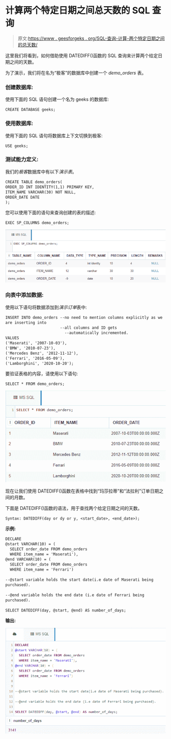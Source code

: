 # 计算两个特定日期之间总天数的 SQL 查询

> 原文:[https://www . geesforgeks . org/SQL-查询-计算-两个特定日期之间的总天数/](https://www.geeksforgeeks.org/sql-query-to-calculate-total-number-of-days-between-two-specific-dates/)

这里我们将看到，如何借助使用 DATEDIFF()函数的 SQL 查询来计算两个给定日期之间的天数。

为了演示，我们将在名为“极客”的数据库中创建一个 *demo_orders* 表。

### **创建数据库:**

使用下面的 SQL 语句创建一个名为 geeks 的数据库:

```
CREATE DATABASE geeks;
```

### **使用数据库:**

使用下面的 SQL 语句将数据库上下文切换到极客:

```
USE geeks;
```

### 测试**能力定义:**

我们的*极客*数据库中有以下*演示表*。

```
CREATE TABLE demo_orders(
ORDER_ID INT IDENTITY(1,1) PRIMARY KEY, 
ITEM_NAME VARCHAR(30) NOT NULL,
ORDER_DATE DATE
);
```

您可以使用下面的语句来查询创建的表的描述:

```
EXEC SP_COLUMNS demo_orders;
```

![](img/0f65a408a75cc7f3aaca61ca025691b5.png)

### **向表中添加数据:**

使用以下语句将数据添加到*演示订单*表中:

```
INSERT INTO demo_orders --no need to mention columns explicitly as we are inserting into
                        --all columns and ID gets
                          --automatically incremented.
VALUES
('Maserati', '2007-10-03'),
('BMW', '2010-07-23'),
('Mercedes Benz', '2012-11-12'),
('Ferrari', '2016-05-09'),
('Lamborghini', '2020-10-20');
```

要验证表格的内容，请使用以下语句:

```
SELECT * FROM demo_orders;
```

![](img/19ab2e1f064146ce3f2556500b650615.png)

现在让我们使用 DATEDIFF()函数在表格中找到“玛莎拉蒂”和“法拉利”订单日期之间的月数。

下面是 DATEDIFF()函数的语法，用于查找两个给定日期之间的天数。

```
Syntax: DATEDIFF(day or dy or y, <start_date>, <end_date>);
```

**示例:**

```
DECLARE 
@start VARCHAR(10) = (
  SELECT order_date FROM demo_orders
  WHERE item_name = 'Maserati'),
@end VARCHAR(10) = (
  SELECT order_date FROM demo_orders
  WHERE item_name = 'Ferrari')

--@start variable holds the start date(i.e date of Maserati being purchased).

--@end variable holds the end date (i.e date of Ferrari being purchased).

SELECT DATEDIFF(day, @start, @end) AS number_of_days;
```

**输出:**

![](img/5cb54b7e6217bcb53f79e03e0a77b87b.png)